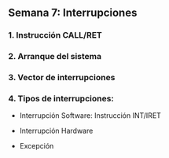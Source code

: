 ##  Semana 7: Interrupciones

### 1. Instrucción CALL/RET

### 2. Arranque del sistema

### 3. Vector de interrupciones

### 4. Tipos de interrupciones:

- Interrupción Software: Instrucción INT/IRET

- Interrupción Hardware

- Excepción
